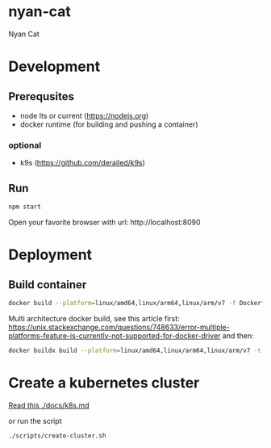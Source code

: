 # nyan-cat

Nyan Cat

# Development

## Prerequsites

- node lts or current (https://nodejs.org)
- docker runtime (for building and pushing a container)

### optional

- k9s (https://github.com/derailed/k9s)

## Run

```bash
npm start
```

Open your favorite browser with url: http://localhost:8090

# Deployment

## Build container

```bash
docker build --platform=linux/amd64,linux/arm64,linux/arm/v7 -f Dockerfile -t rogerwesterbo/nyan-cat:<0.0.7> .
```

Multi architecture docker build, see this article first: https://unix.stackexchange.com/questions/748633/error-multiple-platforms-feature-is-currently-not-supported-for-docker-driver
and then:

```bash
docker buildx build --platform=linux/amd64,linux/arm64,linux/arm/v7 -t rogerwesterbo/nyan-cat:<0.0.7> --output type=docker .
```

# Create a kubernetes cluster

[Read this ./docs/k8s.md](./docs/k8s.md)

or run the script

```bash
./scripts/create-cluster.sh
```
